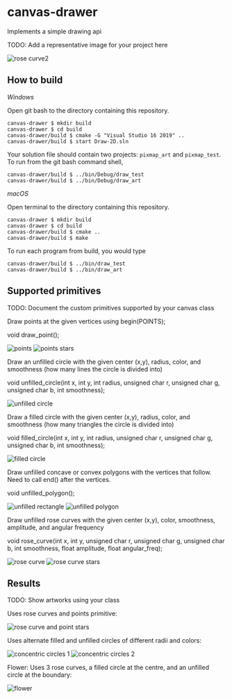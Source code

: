 # canvas-drawer

Implements a simple drawing api

TODO: Add a representative image for your project here

![rose curve2](https://github.com/shaili-regmi/canvas-drawer/blob/main/rose_curve-2.png)

## How to build

*Windows*

Open git bash to the directory containing this repository.

```
canvas-drawer $ mkdir build
canvas-drawer $ cd build
canvas-drawer/build $ cmake -G "Visual Studio 16 2019" ..
canvas-drawer/build $ start Draw-2D.sln
```

Your solution file should contain two projects: `pixmap_art` and `pixmap_test`.
To run from the git bash command shell, 

```
canvas-drawer/build $ ../bin/Debug/draw_test
canvas-drawer/build $ ../bin/Debug/draw_art
```

*macOS*

Open terminal to the directory containing this repository.

```
canvas-drawer $ mkdir build
canvas-drawer $ cd build
canvas-drawer/build $ cmake ..
canvas-drawer/build $ make
```

To run each program from build, you would type

```
canvas-drawer/build $ ../bin/draw_test
canvas-drawer/build $ ../bin/draw_art
```

## Supported primitives

TODO: Document the custom primitives supported by your canvas class

Draw points at the given vertices using begin(POINTS);

void draw_point();

![points](https://github.com/shaili-regmi/canvas-drawer/blob/main/points.png)
![points stars](https://github.com/shaili-regmi/canvas-drawer/blob/main/point-stars.png)


Draw an unfilled circle with the given center (x,y), radius, color, and smoothness (how many lines the circle is divided into)

void unfilled_circle(int x, int y, int radius, unsigned char r, unsigned char g, unsigned char b, int smoothness);

![unfilled circle](https://github.com/shaili-regmi/canvas-drawer/blob/main/unfilled_circle.png)


Draw a filled circle with the given center (x,y), radius, color, and smoothness (how many triangles the circle is divided into)

void filled_circle(int x, int y, int radius, unsigned char r, unsigned char g, unsigned char b, int smoothness);

![filled circle](https://github.com/shaili-regmi/canvas-drawer/blob/main/filled_circle.png)


Draw unfilled concave or convex polygons with the vertices that follow. Need to call end() after the vertices.

void unfilled_polygon();

![unfilled rectangle](https://github.com/shaili-regmi/canvas-drawer/blob/main/unfilled_rectangle.png)
![unfilled polygon](https://github.com/shaili-regmi/canvas-drawer/blob/main/unfilled-polygon.png)


Draw unfilled rose curves with the given center (x,y), color, smoothness, amplitude, and angular frequency

void rose_curve(int x, int y, unsigned char r, unsigned char g, unsigned char b, int smoothness, float amplitude, float angular_freq);

![rose curve](https://github.com/shaili-regmi/canvas-drawer/blob/main/rose_curve.png)
![rose curve stars](https://github.com/shaili-regmi/canvas-drawer/blob/main/rose_curve_stars.png)


## Results

TODO: Show artworks using your class

Uses rose curves and points primitive:

![rose curve and point stars](https://github.com/shaili-regmi/canvas-drawer/blob/main/rose_curve_and_point_stars.png)


Uses alternate filled and unfilled circles of different radii and colors:

![concentric circles 1](https://github.com/shaili-regmi/canvas-drawer/blob/main/filled_and_unfilled_circles.png)
![concentric circles 2](https://github.com/shaili-regmi/canvas-drawer/blob/main/filled_and_unfilled_circles-2.png)


Flower: Uses 3 rose curves, a filled circle at the centre, and an unfilled circle at the boundary:

![flower](https://github.com/shaili-regmi/canvas-drawer/blob/main/flower.png)

